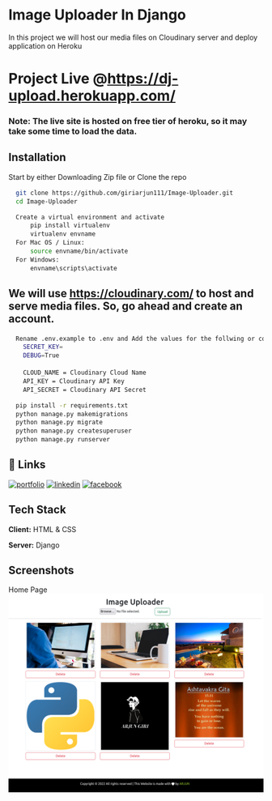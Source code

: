 
# Image Uploader In Django
In this project we will host our media files on Cloudinary server and deploy application on Heroku

# Project Live @https://dj-upload.herokuapp.com/

### Note: The live site is hosted on free tier of heroku, so it may take some time to load the data.


## Installation

Start by either Downloading Zip file or Clone the repo

```bash
  git clone https://github.com/giriarjun111/Image-Uploader.git
  cd Image-Uploader
```

```bash
  Create a virtual environment and activate
      pip install virtualenv
      virtualenv envname
  For Mac OS / Linux:
      source envname/bin/activate
  For Windows:
      envname\scripts\activate
```

## We will use https://cloudinary.com/ to host and serve media files. So, go ahead and create an account.

```bash
  Rename .env.example to .env and Add the values for the follwing or copy this:
    SECRET_KEY=
    DEBUG=True

    CLOUD_NAME = Cloudinary Cloud Name
    API_KEY = Cloudinary API Key
    API_SECRET = Cloudinary API Secret
```

```bash
  pip install -r requirements.txt
  python manage.py makemigrations
  python manage.py migrate
  python manage.py createsuperuser
  python manage.py runserver
```
    
## 🔗 Links
[![portfolio](https://img.shields.io/badge/my_portfolio-000?style=for-the-badge&logo=ko-fi&logoColor=white)](https://arjungiri.tk/)
[![linkedin](https://img.shields.io/badge/linkedin-0A66C2?style=for-the-badge&logo=linkedin&logoColor=white)](https://www.linkedin.com/in/arjun-giri-full-stack-web-developer-08577519b/)
[![facebook](https://img.shields.io/badge/facebook-1DA1F2?style=for-the-badge&logo=facebook&logoColor=white)](https://www.facebook.com/arjun.giri.5099940)



## Tech Stack

**Client:** HTML & CSS

**Server:** Django

## Screenshots
Home Page
![Home Page](static/images/home.png "Home Page")






